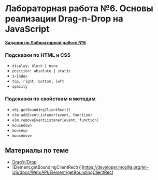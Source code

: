 # Лабораторная работа №6. Основы реализации Drag-n-Drop на JavaScript

**[Задания по Лабораторной работе №6](https://github.com/RSTU-Citg-Space/web_lab/blob/frontend/AVB/Lab_06_DnD/Task.md)**

### Подсказки по HTML и CSS

* `display: block | none`
* `position: absolute | static`
* `z-index`
* `top, right, bottom, left`
* `opacity`

### Подсказки по свойствам и методам

* `obj.getBoundingClientRect()`
* `elm.addEventListener(event, function)`
* `elm.removeEventListener(event, function)`
* `mousedown`
* `mouseup`
* `mousemove`

## Материалы по теме

* [Drag'n'Drop](https://learn.javascript.ru/mouse-drag-and-drop)
* [Element.getBoundingClientRect()](https://developer.mozilla.org/en-US/docs/Web/API/Element/getBoundingClientRect
